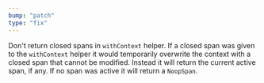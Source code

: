 ```yaml
---
bump: "patch"
type: "fix"
---
```


Don't return closed spans in `withContext` helper. If a closed span was given to the `withContext` helper it would temporarily overwrite the context with a closed span that cannot be modified. Instead it will return the current active span, if any. If no span was active it will return a `NoopSpan`.
